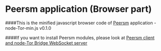 Peersm application (Browser part)
===

####This is the minified javascript browser code of [Peersm](http://www.peersm.com) application - node-Tor-min.js v0.1.0

####If you want to install Peersm modules, please look at [Peersm client and node-Tor Bridge WebSocket server](https://github.com/Ayms/node-Tor/tree/master/install)